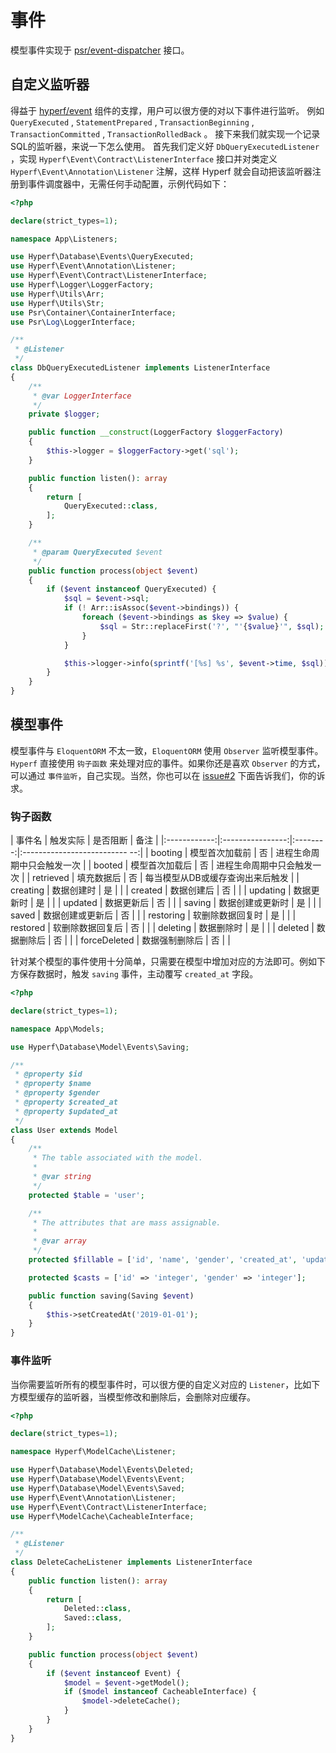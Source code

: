 # 事件
模型事件实现于 [psr/event-dispatcher](https://github.com/php-fig/event-dispatcher) 接口。

## 自定义监听器

得益于 [hyperf/event](https://github.com/hyperf-cloud/event) 组件的支撑，用户可以很方便的对以下事件进行监听。
例如 `QueryExecuted` , `StatementPrepared` , `TransactionBeginning` , `TransactionCommitted` , `TransactionRolledBack` 。
接下来我们就实现一个记录SQL的监听器，来说一下怎么使用。
首先我们定义好 `DbQueryExecutedListener` ，实现 `Hyperf\Event\Contract\ListenerInterface` 接口并对类定义 `Hyperf\Event\Annotation\Listener` 注解，这样 Hyperf 就会自动把该监听器注册到事件调度器中，无需任何手动配置，示例代码如下：

```php
<?php

declare(strict_types=1);

namespace App\Listeners;

use Hyperf\Database\Events\QueryExecuted;
use Hyperf\Event\Annotation\Listener;
use Hyperf\Event\Contract\ListenerInterface;
use Hyperf\Logger\LoggerFactory;
use Hyperf\Utils\Arr;
use Hyperf\Utils\Str;
use Psr\Container\ContainerInterface;
use Psr\Log\LoggerInterface;

/**
 * @Listener
 */
class DbQueryExecutedListener implements ListenerInterface
{
    /**
     * @var LoggerInterface
     */
    private $logger;

    public function __construct(LoggerFactory $loggerFactory)
    {
        $this->logger = $loggerFactory->get('sql');
    }

    public function listen(): array
    {
        return [
            QueryExecuted::class,
        ];
    }

    /**
     * @param QueryExecuted $event
     */
    public function process(object $event)
    {
        if ($event instanceof QueryExecuted) {
            $sql = $event->sql;
            if (! Arr::isAssoc($event->bindings)) {
                foreach ($event->bindings as $key => $value) {
                    $sql = Str::replaceFirst('?', "'{$value}'", $sql);
                }
            }

            $this->logger->info(sprintf('[%s] %s', $event->time, $sql));
        }
    }
}

```

## 模型事件

模型事件与 `EloquentORM` 不太一致，`EloquentORM` 使用 `Observer` 监听模型事件。`Hyperf` 直接使用 `钩子函数` 来处理对应的事件。如果你还是喜欢 `Observer` 的方式，可以通过 `事件监听`，自己实现。当然，你也可以在 [issue#2](https://github.com/hyperf-cloud/hyperf/issues/2) 下面告诉我们，你的诉求。

### 钩子函数

|    事件名    |     触发实际     | 是否阻断 |               备注                |
|:------------:|:----------------:|:--------:|:-------------------------- --:|
|   booting    |  模型首次加载前  |    否    |    进程生命周期中只会触发一次         |
|    booted    |  模型首次加载后  |    否    |    进程生命周期中只会触发一次         |
|  retrieved   |    填充数据后   |    否    |  每当模型从DB或缓存查询出来后触发      |
|   creating   |    数据创建时   |    是    |                                  |
|   created    |    数据创建后   |    否    |                                  |
|   updating   |    数据更新时   |    是    |                                  |
|   updated    |    数据更新后   |    否    |                                  |
|    saving    | 数据创建或更新时 |    是    |                                  |
|    saved     | 数据创建或更新后 |    否    |                                  |
|  restoring   | 软删除数据回复时 |    是    |                                  |
|   restored   | 软删除数据回复后 |    否    |                                  |
|   deleting   |    数据删除时   |    是    |                                  |
|   deleted    |    数据删除后   |    否    |                                  |
| forceDeleted |  数据强制删除后  |    否    |                                  |

针对某个模型的事件使用十分简单，只需要在模型中增加对应的方法即可。例如下方保存数据时，触发 `saving` 事件，主动覆写 `created_at` 字段。

```php
<?php

declare(strict_types=1);

namespace App\Models;

use Hyperf\Database\Model\Events\Saving;

/**
 * @property $id
 * @property $name
 * @property $gender
 * @property $created_at
 * @property $updated_at
 */
class User extends Model
{
    /**
     * The table associated with the model.
     *
     * @var string
     */
    protected $table = 'user';

    /**
     * The attributes that are mass assignable.
     *
     * @var array
     */
    protected $fillable = ['id', 'name', 'gender', 'created_at', 'updated_at'];

    protected $casts = ['id' => 'integer', 'gender' => 'integer'];

    public function saving(Saving $event)
    {
        $this->setCreatedAt('2019-01-01');
    }
}

```

### 事件监听

当你需要监听所有的模型事件时，可以很方便的自定义对应的 `Listener`，比如下方模型缓存的监听器，当模型修改和删除后，会删除对应缓存。

```php
<?php

declare(strict_types=1);

namespace Hyperf\ModelCache\Listener;

use Hyperf\Database\Model\Events\Deleted;
use Hyperf\Database\Model\Events\Event;
use Hyperf\Database\Model\Events\Saved;
use Hyperf\Event\Annotation\Listener;
use Hyperf\Event\Contract\ListenerInterface;
use Hyperf\ModelCache\CacheableInterface;

/**
 * @Listener
 */
class DeleteCacheListener implements ListenerInterface
{
    public function listen(): array
    {
        return [
            Deleted::class,
            Saved::class,
        ];
    }

    public function process(object $event)
    {
        if ($event instanceof Event) {
            $model = $event->getModel();
            if ($model instanceof CacheableInterface) {
                $model->deleteCache();
            }
        }
    }
}

```